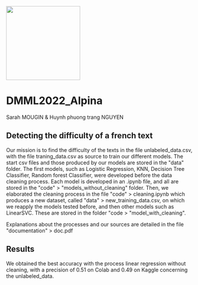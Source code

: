 <img src="documents/En-tête.png" width="200" >



# DMML2022_Alpina
Sarah MOUGIN & Huynh phuong trang NGUYEN

## Detecting the difficulty of a french text

Our mission is to find the difficulty of the texts in the file unlabeled_data.csv, with the file traning_data.csv as source to train our different models.
The start csv files and those produced by our models are stored in the "data" folder.
The first models, such as Logistic Regression, KNN, Decision Tree Classifier, Random forest Classifier, were developed before the data cleaning process. Each model is developed in an .ipynb file, and all are stored in the "code" > "models_without_cleaning" folder.
Then, we elaborated the cleaning process in the file "code" > cleaning.ipynb which produces a new dataset, called "data" > new_training_data.csv, on which we reapply the models tested before, and then other models such as LinearSVC. These are stored in the folder "code > "model_with_cleaning".

Explanations about the processes and our sources are detailed in the file "documentation" > doc.pdf

## Results

We obtained the best accuracy with the process linear regression without cleaning, with a precision of 0.51 on Colab and 0.49 on Kaggle concerning the unlabeled_data.
